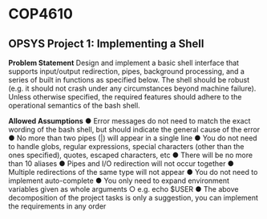 # COP4610

## OPSYS Project 1: Implementing a Shell 

**Problem Statement**
Design and implement a basic shell interface that supports input/output redirection, pipes, background processing, and a series of built in functions as specified below. The shell should be robust (e.g. it should not crash under any circumstances beyond machine failure). Unless otherwise specified, the required features should adhere to the operational semantics of the bash shell.

**Allowed Assumptions**
● Error messages do not need to match the exact wording of the bash shell, but should indicate the general cause of the error
● No more than two pipes (|) will appear in a single line
● You do not need to handle globs, regular expressions, special characters (other than the ones
specified), quotes, escaped characters, etc
● There will be no more than 10 aliases
● Pipes and I/O redirection will not occur together
● Multiple redirections of the same type will not appear
● You do not need to implement auto-complete
● You only need to expand environment variables given as whole arguments
○ e.g. echo $USER
● The above decomposition of the project tasks is only a suggestion, you can implement the
requirements in any order

